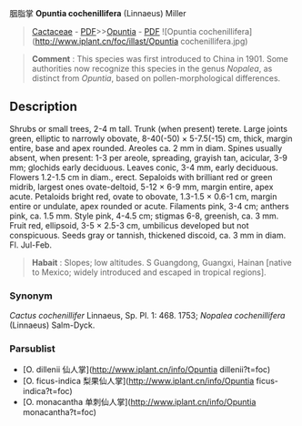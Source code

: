胭脂掌 **Opuntia cochenillifera** (Linnaeus) Miller

> [Cactaceae](http://www.iplant.cn/info/Cactaceae?t=foc) - [PDF](http://www.iplant.cn/foc/pdf/Cactaceae.pdf)>>[Opuntia](http://www.iplant.cn/info/Opuntia?t=foc) - [PDF](http://www.iplant.cn/foc/pdf/Opuntia.pdf)
![Opuntia cochenillifera](http://www.iplant.cn/foc/illast/Opuntia cochenillifera.jpg)

> **Comment** : 
> This species was first introduced to China in 1901. Some authorities now recognize this species in the genus *Nopalea*, as distinct from *Opuntia*, based on pollen-morphological differences.

## Description

Shrubs or small trees, 2-4 m tall. Trunk (when present) terete. Large joints green, elliptic to narrowly obovate, 8-40(-50) × 5-7.5(-15) cm, thick, margin entire, base and apex rounded. Areoles ca. 2 mm in diam. Spines usually absent, when present: 1-3 per areole, spreading, grayish tan, acicular, 3-9 mm; glochids early deciduous. Leaves conic, 3-4 mm, early deciduous. Flowers 1.2-1.5 cm in diam., erect. Sepaloids with brilliant red or green midrib, largest ones ovate-deltoid, 5-12 × 6-9 mm, margin entire, apex acute. Petaloids bright red, ovate to obovate, 1.3-1.5 × 0.6-1 cm, margin entire or undulate, apex rounded or acute. Filaments pink, 3-4 cm; anthers pink, ca. 1.5 mm. Style pink, 4-4.5 cm; stigmas 6-8, greenish, ca. 3 mm. Fruit red, ellipsoid, 3-5 × 2.5-3 cm, umbilicus developed but not conspicuous. Seeds gray or tannish, thickened discoid, ca. 3 mm in diam. Fl. Jul-Feb.

> **Habait** : 
> Slopes; low altitudes. S Guangdong, Guangxi, Hainan [native to Mexico; widely introduced and escaped in tropical regions].

### Synonym
*Cactus cochenillifer* Linnaeus, Sp. Pl. 1: 468. 1753; *Nopalea cochenillifera* (Linnaeus) Salm-Dyck.

### Parsublist

* [O.  dillenii  仙人掌](http://www.iplant.cn/info/Opuntia dillenii?t=foc)
* [O.  ficus-indica  梨果仙人掌](http://www.iplant.cn/info/Opuntia ficus-indica?t=foc)
* [O.  monacantha  单刺仙人掌](http://www.iplant.cn/info/Opuntia monacantha?t=foc)
